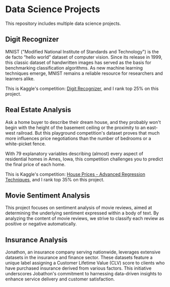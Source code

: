 # Data Science Projects

This repository includes multiple data science projects.

## Digit Recognizer

MNIST ("Modified National Institute of Standards and Technology") is the de facto “hello world” dataset of computer vision. Since its release in 1999, this classic dataset of handwritten images has served as the basis for benchmarking classification algorithms. As new machine learning techniques emerge, MNIST remains a reliable resource for researchers and learners alike.

This is Kaggle's competition: [Digit Recognizer](https://www.kaggle.com/competitions/digit-recognizer/overview), and I rank top 25% on this project.

## Real Estate Analysis
Ask a home buyer to describe their dream house, and they probably won't begin with the height of the basement ceiling or the proximity to an east-west railroad. But this playground competition's dataset proves that much more influences price negotiations than the number of bedrooms or a white-picket fence.

With 79 explanatory variables describing (almost) every aspect of residential homes in Ames, Iowa, this competition challenges you to predict the final price of each home.

This is Kaggle's competition: [House Prices - Advanced Regression Techniques](https://www.kaggle.com/competitions/house-prices-advanced-regression-techniques/overview), and I rank top 35% on this project.

## Movie Sentiment Analysis
This project focuses on sentiment analysis of movie reviews, aimed at determining the underlying sentiment expressed within a body of text. By analyzing the content of movie reviews, we strive to classify each review as positive or negative automatically.

## Insurance Analysis

Jonathon, an insurance company serving nationwide, leverages extensive datasets in the insurance and finance sector. These datasets feature a unique label assigning a Customer Lifetime Value (CLV) score to clients who have purchased insurance derived from various factors. This initiative underscores Jobathon's commitment to harnessing data-driven insights to enhance service delivery and customer satisfaction.
